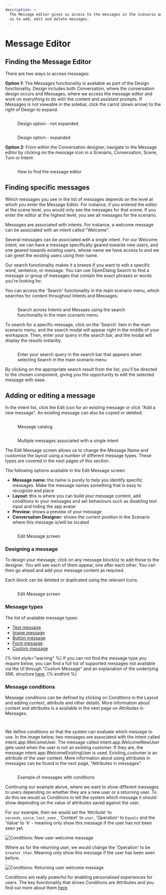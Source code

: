 ```yaml
---
description: >-
  The Message editor gives us access to the messages in the scenario and allows
  us to add, edit and delete messages.
---
```


# Message Editor

## Finding the Message Editor

There are two ways to access messages:&#x20;

**Option 1:** The Messages functionality is available as part of the Design functionality. Design includes both Conversation, where the conversation design occurs and Messages, where we access the message editor and work on everything to do with the content and assistant prompts. If Messages is not viewable in the sidebar, click the carrot (down arrow) to the right of Design to expand.&#x20;

<div align="left">

<figure><img src="../../.gitbook/assets/2023-05-01_14-14-32.png" alt=""><figcaption><p>Design option - not expanded</p></figcaption></figure>

</div>

<figure><img src="../../.gitbook/assets/2023-05-01_14-14-51.png" alt=""><figcaption><p>Design option - expanded</p></figcaption></figure>

**Option 2:** From within the Conversation designer, navigate to the Message editor by clicking on the message icon in a Scenario, Conversation, Scene, Turn or Intent:

<figure><img src="../../.gitbook/assets/2023-05-01_14-53-26.png" alt=""><figcaption><p>How to find the message editor</p></figcaption></figure>

## Finding specific messages

Which messages you see in the list of messages depends on the level at which you enter the Message Editor. For instance, if you entered the editor at the scene level, you would only see the messages for that scene. If you enter the editor at the highest level, you see all messages for the scenario.&#x20;

Messages are associated with intents. For instance, a welcome message can be associated with an intent called "Welcome".&#x20;

Several messages can be associated with a single intent. For our Welcome intent, we can have a message specifically geared towards new users, and one geared towards existing users, whose name we have access to and we can greet the existing users using their name.&#x20;

Our search functionality makes it a breeze if you want to edit a specific word, sentence, or message. You can use OpenDialog Search to find a message or group of messages that contain the exact phrases or words you're looking for.

You can access the 'Search' functionality in the main scenario menu, which searches for content throughout Intents and Messages.&#x20;

<figure><img src="../../.gitbook/assets/Search_Scenario_View (1).png" alt=""><figcaption><p>Search across Intents and Messaes using the search functionality in the main scenario menu</p></figcaption></figure>

To search for a specific message, click on the 'Search' item in the main scenario menu, and the search modal will appear right in the middle of your workspace. Then, enter your query in the search bar, and the modal will display the results instantly.

<figure><img src="../../.gitbook/assets/Search_Message (1).png" alt=""><figcaption><p>Enter your search query in the search bar that appears when selecting Search in the main scenario menu</p></figcaption></figure>

By clicking on the appropriate search result from the list, you'll be directed to the chosen component, giving you the opportunity to edit the selected message with ease.

## Adding or editing a message

In the intent list, click the Edit icon for an existing message or click "Add a new message". An existing message can also be copied or deleted:

<figure><img src="../../.gitbook/assets/2023-05-01_15-09-14.png" alt=""><figcaption><p>Message catalog</p></figcaption></figure>

<figure><img src="../../.gitbook/assets/2023-05-01_15-09-27.png" alt=""><figcaption><p>Multiple messages associated with a single intent</p></figcaption></figure>

The Edit Message screen allows us to change the Message Name and customise the layout using a number of different message types. These types are covered in the next pages of this section.&#x20;

The following options available in the Edit Message screen:

* **Message name:** the name is purely to help you identify specific messages. Make the message names something that is easy to recognize and place
* **Layout: t**his is where you can build your message content, add conditions to your messages and set behaviours such as disabling text input and hiding the app avatar&#x20;
* **Preview:** shows a preview of your message
* **Conversation Designer:** shows the current position in the Scenario where this message is/will be located

<figure><img src="../../.gitbook/assets/2023-05-01_15-15-11 (1).png" alt=""><figcaption><p>Edit Message screen</p></figcaption></figure>

### Designing a message

To design your message, click on any message block(s) to add those to the designer. You will see each of them appear, one after each other. You can then go ahead and add your message content as required.&#x20;

Each block can be deleted or duplicated using the relevant icons.&#x20;

<figure><img src="../../.gitbook/assets/2023-05-01_15-15-11 copy.png" alt=""><figcaption><p>Edit Message screen</p></figcaption></figure>

### Message types

The list of available message types:&#x20;

* [Text message](message-types/text-message.md)
* [Image message](message-types/image-message.md)
* [Button message](message-types/button-message.md)
* [Form message](message-types/form-message.md)
* [Custom message](broken-reference)

{% hint style="warning" %}
If you can not find the message type you require below, you can find a full list of supported messages not available via the UI  through "Custom Message" and an explanation of the underlying XML structure [here](broken-reference).&#x20;
{% endhint %}

### Message conditions

Message conditions can be defined by clicking on Conditions in the Layout and adding context, attribute and other details. More information about context and attributes is a available in the next page on Attributes in Messages.&#x20;

<figure><img src="../../.gitbook/assets/2023-05-01_15-15-11 copy (1).png" alt=""><figcaption></figcaption></figure>

<figure><img src="../../.gitbook/assets/2023-05-01_15-57-54.png" alt=""><figcaption></figcaption></figure>

We define conditions so that the system can evaluate which message to use. In the image below, two messages are associated with the intent called intent.app.WelcomeUser. The message called intent.app.WelcomeNewUser gets used when the user is not an existing customer. If they are, the message intent.app.WelcomeExistingUser is used. Existing\_customer is an attribute of the user context. More information about using attributes in messages can be found in the next page, "Attributes in messages".

<figure><img src="../../.gitbook/assets/2023-05-01_14-35-48.png" alt=""><figcaption><p>Example of messages with conditions</p></figcaption></figure>

Continuing our example above, where we want to show different messages to users depending on whether they are a new user or a returning user. To do this we would us Conditions to tell the system which message it should show depending on the value of attributes saved against the user.

For our example, then we would set the 'Attribute' to `seconds_since_last_seen` , 'Context' to `user`, 'Operation' to `Equals` and the 'Value' to '`0`' - meaning only show this message if the user has not been seen yet.

![Conditions: New user welcome message](<../../.gitbook/assets/image (40).png>)

Where as for the returning user, we would change the 'Operation' to be `Greater than`. Meaning only show this message if the user has been seen before.

![Conditions: Returning user welcome message](<../../.gitbook/assets/image (254).png>)

Conditions are really powerful for enabling personalised experiences for users. The key functionality that drives Conditions are Attributes and you find out more about them [here](../../designing-conversations/conditions-and-operators.md).&#x20;
